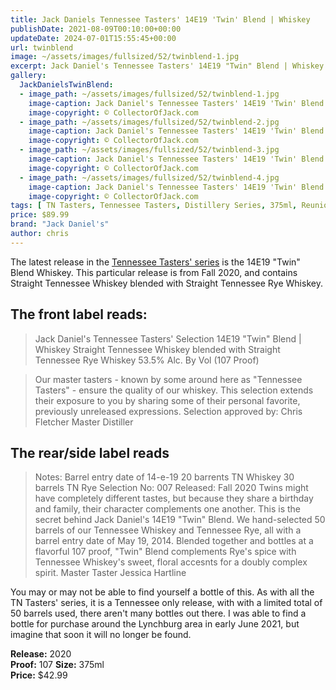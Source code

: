 ```yaml
---
title: Jack Daniels Tennessee Tasters' 14E19 'Twin' Blend | Whiskey
publishDate: 2021-08-09T00:10:00+00:00
updateDate: 2024-07-01T15:55:45+00:00
url: twinblend
image: ~/assets/images/fullsized/52/twinblend-1.jpg
excerpt: Jack Daniel's Tennessee Tasters' 14E19 "Twin" Blend | Whiskey
gallery:
  JackDanielsTwinBlend:
  - image_path: ~/assets/images/fullsized/52/twinblend-1.jpg
    image-caption: Jack Daniel's Tennessee Tasters' 14E19 'Twin' Blend | Whiskey
    image-copyright: © CollectorOfJack.com
  - image_path: ~/assets/images/fullsized/52/twinblend-2.jpg
    image-caption: Jack Daniel's Tennessee Tasters' 14E19 'Twin' Blend | Whiskey
    image-copyright: © CollectorOfJack.com
  - image_path: ~/assets/images/fullsized/52/twinblend-3.jpg
    image-caption: Jack Daniel's Tennessee Tasters' 14E19 'Twin' Blend | Whiskey
    image-copyright: © CollectorOfJack.com
  - image_path: ~/assets/images/fullsized/52/twinblend-4.jpg
    image-caption: Jack Daniel's Tennessee Tasters' 14E19 'Twin' Blend | Whiskey
    image-copyright: © CollectorOfJack.com
tags: [ TN Tasters, Tennessee Tasters, Distillery Series, 375ml, Reunion, Tasters Series Tasters, Tasters ]
price: $89.99
brand: "Jack Daniel's"
author: chris
---
```

The latest release in the [Tennessee Tasters' series](/series/tasters-distillery) is the 14E19 "Twin" Blend Whiskey. This particular release is from Fall 2020, and contains Straight Tennessee Whiskey blended with Straight Tennessee Rye Whiskey.

## The front label reads:
> Jack Daniel's Tennessee Tasters' Selection
> 14E19 "Twin" Blend | Whiskey
> Straight Tennessee Whiskey blended with Straight Tennessee Rye Whiskey
> 53.5% Alc. By Vol (107 Proof)

> Our master tasters - known by some around here as "Tennessee Tasters" - ensure the quality of our whiskey. This selection extends their exposure to you by sharing some of their personal favorite, previously unreleased expressions. Selection approved by: Chris Fletcher Master Distiller

## The rear/side label reads
> Notes: Barrel entry date of 14-e-19 20 barrents TN Whiskey 30 barrels TN Rye
> Selection No: 007
> Released: Fall 2020
> Twins might have completely different tastes, but because they share a birthday and family, their character complements one another. This is the secret behind Jack Daniel's 14E19 "Twin" Blend. We hand-selected 50 barrels of our Tennessee Whiskey and Tennessee Rye, all with a barrel entry date of May 19, 2014. Blended together and bottles at a flavorful 107 proof, "Twin" Blend complements Rye's spice with Tennessee Whiskey's sweet, floral accesnts for a doubly complex spirit. 
> Master Taster Jessica Hartline

You may or may not be able to find yourself a bottle of this. As with all the TN Tasters' series, it is a Tennessee only release, with with a limited total of 50 barrels used, there aren't many bottles out there. I was able to find a bottle for purchase around the Lynchburg area in early June 2021, but imagine that soon it will no longer be found.


**Release:** 2020  
**Proof:** 107
**Size:** 375ml  
**Price:** $42.99  



